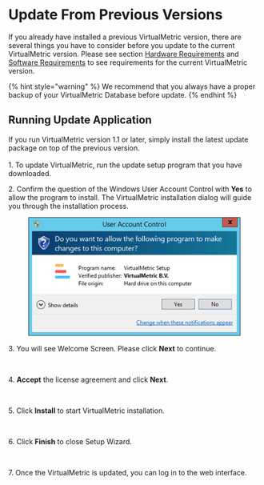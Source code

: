 # Update From Previous Versions

If you already have installed a previous VirtualMetric version, there are several things you have to consider before you update to the current VirtualMetric version. Please see section [Hardware Requirements](install-a-virtualmetric-server.md#hardware-requirements) and [Software Requirements](install-a-virtualmetric-server.md#software-requirements) to see requirements for the current VirtualMetric version.

{% hint style="warning" %}
We recommend that you always have a proper backup of your VirtualMetric Database before update.
{% endhint %}

## **Running Update Application**

If you run VirtualMetric version 1.1 or later, simply install the latest update package on top of the previous version.\
\
1\.      To update VirtualMetric, run the update setup program that you have downloaded.

2\.      Confirm the question of the Windows User Account Control with **Yes** to allow the program to install. The VirtualMetric installation dialog will guide you through the installation process.

<div align="left">

<figure><img src="../.gitbook/assets/image (133).png" alt=""><figcaption></figcaption></figure>

</div>

3\.      You will see Welcome Screen. Please click **Next** to continue.

<div align="left">

<figure><img src="https://cloud.virtualmetric.com/assets/help/images/SetupWelcome.png" alt=""><figcaption></figcaption></figure>

</div>

4\.      **Accept** the license agreement and click **Next**.

<div align="left">

<figure><img src="https://cloud.virtualmetric.com/assets/help/images/SetupLicensePage.png" alt=""><figcaption></figcaption></figure>

</div>

5\.      Click **Install** to start VirtualMetric installation.

<div align="left">

<figure><img src="https://dev.virtualmetric.com/assets/help/images/SetupInstall.png" alt=""><figcaption></figcaption></figure>

</div>

6\.      Click **Finish** to close Setup Wizard.

<div align="left">

<figure><img src="https://dev.virtualmetric.com/assets/help/images/SetupFinish.png" alt=""><figcaption></figcaption></figure>

</div>

7\.      Once the VirtualMetric is updated, you can log in to the web interface.
